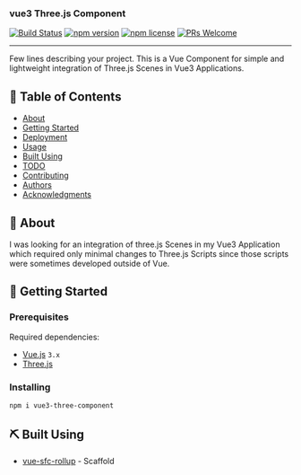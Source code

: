 <h3 align="left">vue3 Three.js Component</h3>

  [![Build Status](https://img.shields.io/circleci/project/hilongjw/vue-lazyload/master.svg?style=flat-square)](https://circleci.com/gh/hilongjw/vue-lazyload)
  [![npm version](https://img.shields.io/npm/v/vue-lazyload.svg?style=flat-square)](http://badge.fury.io/js/vue-lazyload)
  [![npm license](https://img.shields.io/npm/l/vue-lazyload.svg?style=flat-square)](http://badge.fury.io/js/vue-lazyload)
  [![PRs Welcome](https://img.shields.io/badge/PRs-welcome-brightgreen.svg?style=flat-square)](http://makeapullrequest.com)

---

<p align="left"> Few lines describing your project.
    This is a Vue Component for simple and lightweight integration of Three.js Scenes in Vue3 Applications.
</p>

## 📝 Table of Contents

- [About](#about)
- [Getting Started](#getting_started)
- [Deployment](#deployment)
- [Usage](#usage)
- [Built Using](#built_using)
- [TODO](../TODO.md)
- [Contributing](../CONTRIBUTING.md)
- [Authors](#authors)
- [Acknowledgments](#acknowledgement)

## 🧐 About <a name = "about"></a>

I was looking for an integration of three.js Scenes in my Vue3 Application which required only minimal changes to Three.js Scripts since those scripts were sometimes developed outside of Vue.

## 🏁 Getting Started <a name = "getting_started"></a>

### Prerequisites

Required dependencies:

- [Vue.js](https://github.com/vuejs/vue) `3.x`
- [Three.js](https://github.com/mrdoob/three.js/) 

### Installing

```zsh
npm i vue3-three-component
```

## ⛏️ Built Using <a name = "built_using"></a>

- [vue-sfc-rollup](https://github.com/team-innovation/vue-sfc-rollup) - Scaffold

